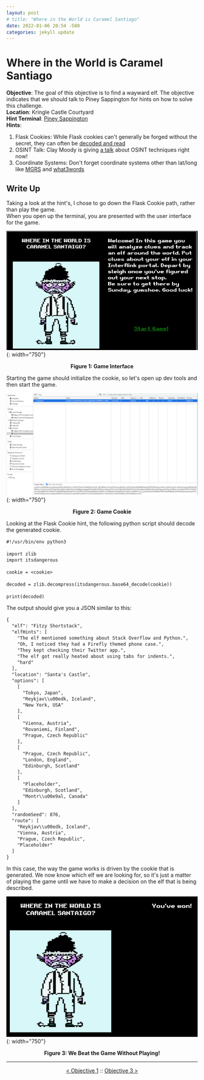 ```yaml
---
layout: post
# title: "Where in the World is Caramel Santiago"
date: 2022-01-06 20:54 -500
categories: jekyll update
---
```


# Where in the World is Caramel Santiago

**Objective**: The goal of this objective is to find a wayward elf. The objective indicates that we should talk to Piney Sappington for hints on how to solve this challenge.  
**Location**: Kringle Castle Courtyard  
**Hint Terminal**: [Piney Sappington](/write_ups/2021_sans_hhc/term/2022-01-07-SANS-Holiday-Hack-Document-Analysis)  
**Hints**:
1. Flask Cookies: While Flask cookies can't generally be forged without the secret, they can often be [decoded and read](https://gist.github.com/chriselgee/b9f1861dd9b99a8c1ed30066b25ff80b)
2. OSINT Talk: Clay Moody is giving [a talk](https://www.youtube.com/watch?v=tAot_mcBT9c) about OSINT techniques right now!
2. Coordinate Systems: Don't forget coordinate systems other than lat/long like [MGRS](https://en.wikipedia.org/wiki/Military_Grid_Reference_System) and [what3words](https://what3words.com/)

## Write Up

Taking a look at the hint's, I chose to go down the Flask Cookie path, rather than play the game.  
When you open up the terminal, you are presented with the user interface for the game.  

![Game UI](/assets/img/2021_sans_hhc/obj/obj02/picture_3.png){: width="750"}
<p align="center"><strong>Figure 1: Game Interface</strong></p>

Starting the game should initialize the cookie, so let's open up dev tools and then start the game.

![Game Cookie](/assets/img/2021_sans_hhc/obj/obj02/picture_4.png){: width="750"}
<p align="center"><strong>Figure 2: Game Cookie</strong></p>

Looking at the Flask Cookie hint, the following python script should decode the generated cookie. 

```
#!/usr/bin/env python3

import zlib
import itsdangerous

cookie = <cookie>

decoded = zlib.decompress(itsdangerous.base64_decode(cookie))

print(decoded)
```

The output should give you a JSON similar to this:

```
{
  "elf": "Fitzy Shortstack",
  "elfHints": [
    "The elf mentioned something about Stack Overflow and Python.",
    "Oh, I noticed they had a Firefly themed phone case.",
    "They kept checking their Twitter app.",
    "The elf got really heated about using tabs for indents.",
    "hard"
  ],
  "location": "Santa's Castle",
  "options": [
    [
      "Tokyo, Japan",
      "Reykjav\\u00edk, Iceland",
      "New York, USA"
    ],
    [
      "Vienna, Austria",
      "Rovaniemi, Finland",
      "Prague, Czech Republic"
    ],
    [
      "Prague, Czech Republic",
      "London, England",
      "Edinburgh, Scotland"
    ],
    [
      "Placeholder",
      "Edinburgh, Scotland",
      "Montr\\u00e9al, Canada"
    ]
  ],
  "randomSeed": 876,
  "route": [
    "Reykjav\\u00edk, Iceland",
    "Vienna, Austria",
    "Prague, Czech Republic",
    "Placeholder"
  ]
}
```

In this case, the way the game works is driven by the cookie that is generated. We now know which elf we are looking for, so it's just a matter of playing the game until we have to make a decision on the elf that is being described.

![We Found the Elf!](/assets/img/2021_sans_hhc/obj/obj02/picture_5.png){: width="750"}
<p align="center"><strong>Figure 3: We Beat the Game Without Playing!</strong></p>

---
<p align="center"><a href="/write_ups/2021_sans_hhc/obj/2022-01-06-SANS-Holiday-Hack-Objective-1">< Objective 1</a> :: <a href="/write_ups/2021_sans_hhc/obj/2022-01-06-SANS-Holiday-Hack-Objective-3">Objective 3 ></a></p>
